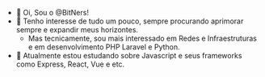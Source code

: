 - 👋 Oi, Sou o @BitNers!
- 👀 Tenho interesse de tudo um pouco, sempre procurando aprimorar sempre e expandir meus horizontes.
  - Mas tecnicamente, sou mais interessado em Redes e Infraestruturas e em desenvolvimento PHP Laravel e Python.
- 🌱 Atualmente estou estudando sobre Javascript e seus frameworks como Express, React, Vue e etc.

<!---
BitNers/BitNers is a ✨ special ✨ repository because its `README.md` (this file) appears on your GitHub profile.
You can click the Preview link to take a look at your changes.
--->
